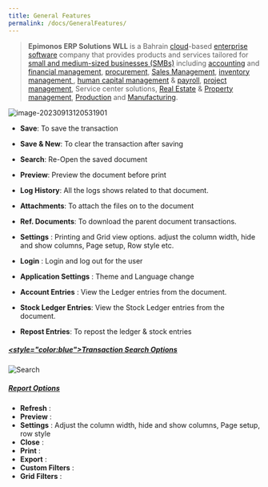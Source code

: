```yaml
---
title: General Features
permalink: /docs/GeneralFeatures/
---
```


> **Epimonos ERP Solutions WLL** is a Bahrain  [cloud](https://en.wikipedia.org/wiki/Cloud_computing)-based [enterprise software](https://en.wikipedia.org/wiki/Enterprise_software) company that provides products and services tailored for [small and medium-sized businesses (SMBs)](https://en.wikipedia.org/wiki/Small_and_medium-sized_enterprises) including [accounting](https://en.wikipedia.org/wiki/Accounting) and [financial management](https://en.wikipedia.org/wiki/Financial_management), [procurement](https://en.wikipedia.org/wiki/Procurement), [Sales Management](https://en.wikipedia.org/wiki/Sales_management), [inventory management ](https://en.wikipedia.org/wiki/Field_inventory_management), [human capital management](https://en.wikipedia.org/wiki/Human_capital_management) & [payroll](https://en.wikipedia.org/wiki/Payroll), [project management](https://en.wikipedia.org/wiki/Project_management), Service center solutions, [Real Estate](https://en.wikipedia.org/wiki/Real_estate) & [Property management](https://en.wikipedia.org/wiki/Property_management), [Production](https://en.wikipedia.org/wiki/Production_(economics)) and [Manufacturing](https://en.wikipedia.org/wiki/Production_(economics)).


![image-20230913120531901](..\images\Menu.png)

-    **Save**: To save the transaction

-    **Save & New**: To clear the transaction after saving

-    **Search**: Re-Open the saved document

- **Preview**: Preview the document before print

- **Log History**: All the logs shows related to that document. 

- **Attachments**: To attach the files on to the document

- **Ref. Documents**: To download the parent document transactions.

- **Settings** : Printing and Grid view options. adjust the column width, hide and show columns, Page setup, Row style etc.

- **Login** : Login and log out for the user

- **Application Settings** : Theme and Language change

-  **Account Entries** : View the Ledger entries from the document.

- **Stock Ledger Entries**: View the Stock Ledger entries from the document.

- **Repost Entries**: To repost the ledger & stock entries


#####  <u><style="color:blue">Transaction Search Options</u>

![Search](..\images\Search.png)

##### <u>Report Options</u>

- **Refresh** :
- **Preview** :
- **Settings** : Adjust the column width, hide and show columns, Page setup, row style
- **Close** :
- **Print** :
- **Export** :
- **Custom Filters** :
- **Grid Filters** :

 
